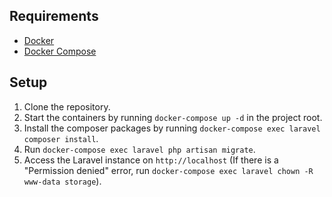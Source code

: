 ## Requirements
- [Docker](https://docs.docker.com/install)
- [Docker Compose](https://docs.docker.com/compose/install)

## Setup
1. Clone the repository.
1. Start the containers by running `docker-compose up -d` in the project root.
1. Install the composer packages by running `docker-compose exec laravel composer install`.
1. Run `docker-compose exec laravel php artisan migrate`.
1. Access the Laravel instance on `http://localhost` (If there is a "Permission denied" error, run `docker-compose exec laravel chown -R www-data storage`).
